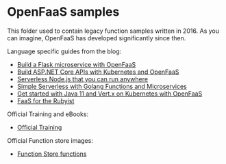 # OpenFaaS samples

This folder used to contain legacy function samples written in 2016. As you can imagine, OpenFaaS has developed significantly since then.

Language specific guides from the blog:

* [Build a Flask microservice with OpenFaaS](https://www.openfaas.com/blog/openfaas-flask/)
* [Build ASP.NET Core APIs with Kubernetes and OpenFaaS](https://www.openfaas.com/blog/asp-net-core/)
* [Serverless Node.js that you can run anywhere](https://www.openfaas.com/blog/serverless-nodejs/)
* [Simple Serverless with Golang Functions and Microservices](https://www.openfaas.com/blog/golang-serverless/)
* [Get started with Java 11 and Vert.x on Kubernetes with OpenFaaS](https://www.openfaas.com/blog/get-started-with-java-openjdk11/)
* [FaaS for the Rubyist](https://blog.alexellis.io/faas-for-the-rubyist/)

Official Training and eBooks:

* [Official Training](https://docs.openfaas.com/tutorials/training/)

Official Function store images:

* [Function Store functions](https://github.com/openfaas/store-functions)
